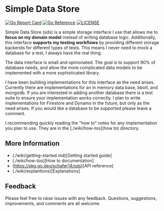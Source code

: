 # Simple Data Store

[![Go Report Card](https://goreportcard.com/badge/schafer14/sds?style=flat-square)](https://goreportcard.com/report/schafer14/sds)
[![Go Reference](https://pkg.go.dev/badge/schafer14/sds.svg)](https://pkg.go.dev/schafer14/sds)
[![LICENSE](https://img.shields.io/github/license/schafer14/sds.svg?style=flat-square)](https://github.com/schafer14/sds/blob/master/LICENSE)

Simple Data Store (sds) is a simple storage interface I use that allows me 
to **focus on my domain model** instead of writing database logic. Additionally, 
this interface **supports my testing workflows** by providing different storage 
backends for different types of tests. This means I never need to mock a database
for a test, I always have the real thing. 

The data interface is small and opinionated. The goal is to support 90% of 
database needs, and allow the more complicated data models to be implemented 
with a more sophisticated library. 

I have been building implementations for this interface as the need arises. 
Currently there are implementations for an in memory data base, bbolt, and
mongodb. If you are interested in adding another database there is a test 
suite to ensure your implementation works correctly. I plan to write implementations
for Firestore and Dynamo in the future, but only as the need arises. If you 
would like a database to be supported please leave a comment.

I recommending quickly reading the "how to" notes for any implementation you 
plan to use. They are in the [./wiki/how-tos](how to) directory.

## More Information 

- (./wiki/getting-started.md)[Getting started guide]
- (./wiki/how-tos)[How to documentation]
- (https://pkg.go.dev/schafer14/sds)[API reference]
- (./wiki/explantions)[Explanations]

## Feedback

Please feel free to raise issues with any feedback. Questions, suggestions, 
improvements, and comments are all welcome.



